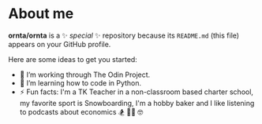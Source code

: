 # About me


**ornta/ornta** is a ✨ _special_ ✨ repository because its `README.md` (this file) appears on your GitHub profile.

Here are some ideas to get you started:

- 🔭 I’m working through The Odin Project.
- 🌱 I’m learning how to code in Python.
- ⚡ Fun facts: I'm a TK Teacher in a non-classroom based charter school, my favorite sport is Snowboarding, I'm a hobby baker and I like listening to podcasts about economics 🏂 👩‍🏫 🤓
